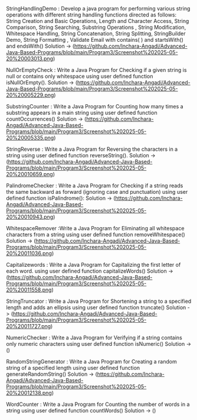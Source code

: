 StringHandlingDemo : Develop a java program for performing various string operations with different string
handling functions directed as follows:
String Creation and Basic Operations, Length and Character Access, String Comparison, String
Searching, Substring Operations , String Modification, Whitespace Handling, String Concatenation,
String Splitting, StringBuilder Demo, String Formatting , Validate Email with contains( ) and
startsWith() and endsWith()
Solution -> (https://github.com/Inchara-Angadi/Advanced-Java-Based-Programs/blob/main/Program3/Screenshot%202025-05-20%20003013.png)


NullOrEmptyCheck : Write a Java Program for Checking if a given string is null or contains only whitespace using user
defined function isNullOrEmpty().
Solution ->  (https://github.com/Inchara-Angadi/Advanced-Java-Based-Programs/blob/main/Program3/Screenshot%202025-05-20%20005229.png)


SubstringCounter : Write a Java Program for Counting how many times a substring appears in a main string
using user defined function countOccurrences()
Solution ->  (https://github.com/Inchara-Angadi/Advanced-Java-Based-Programs/blob/main/Program3/Screenshot%202025-05-20%20005335.png)


StringReverse : Write a Java Program for Reversing the characters in a string using user defined function
reverseString().
Solution ->  (https://github.com/Inchara-Angadi/Advanced-Java-Based-Programs/blob/main/Program3/Screenshot%202025-05-20%20010659.png)


PalindromeChecker : Write a Java Program for Checking if a string reads the same backward as forward (ignoring case
and punctuation) using user defined function isPalindrome():
Solution ->  (https://github.com/Inchara-Angadi/Advanced-Java-Based-Programs/blob/main/Program3/Screenshot%202025-05-20%20010943.png)


WhitespaceRemover :Write a Java Program for Eliminating all whitespace characters from a string using user defined
function removeWhitespace()
Solution ->  (https://github.com/Inchara-Angadi/Advanced-Java-Based-Programs/blob/main/Program3/Screenshot%202025-05-20%20011036.png)


Capitalizewords : Write a Java Program for Capitalizing the first letter of each word. using user defined function
capitalizeWords()
Solution ->  (https://github.com/Inchara-Angadi/Advanced-Java-Based-Programs/blob/main/Program3/Screenshot%202025-05-20%20011558.png)


StringTruncator : Write a Java Program for Shortening a string to a specified length and adds an ellipsis using user
defined function truncate()
Solution ->  (https://github.com/Inchara-Angadi/Advanced-Java-Based-Programs/blob/main/Program3/Screenshot%202025-05-20%20011727.png)


NumericChecker : Write a Java Program for Verifying if a string contains only numeric characters using user defined
function isNumeric()
Solution ->  ()


RandomStringGenerator : Write a Java Program for Creating a random string of a specified length using user defined
function generateRandomString()
Solution ->  (https://github.com/Inchara-Angadi/Advanced-Java-Based-Programs/blob/main/Program3/Screenshot%202025-05-20%20012138.png)


WordCounter : Write a Java Program for Counting the number of words in a string using user defined function
countWords()
Solution ->  ()


